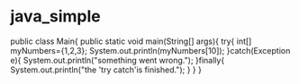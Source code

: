 # java_simple
public class Main{
  public static void main(String[] args){
    try{
      int[] myNumbers={1,2,3};
      System.out.println(myNumbers[10]);
    }catch(Exception e){
      System.out.println("something went wrong.");
    }finally{
      System.out.println("the 'try catch'is finished.");
    }
  }
}
